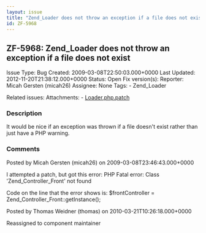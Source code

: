 ```yaml
---
layout: issue
title: "Zend_Loader does not throw an exception if a file does not exist"
id: ZF-5968
---
```


ZF-5968: Zend\_Loader does not throw an exception if a file does not exist
--------------------------------------------------------------------------

 Issue Type: Bug Created: 2009-03-08T22:50:03.000+0000 Last Updated: 2012-11-20T21:38:12.000+0000 Status: Open Fix version(s): 
 Reporter:  Micah Gersten (micah26)  Assignee:  None  Tags: - Zend\_Loader
 
 Related issues: 
 Attachments: - [Loader.php.patch](/issues/secure/attachment/11788/Loader.php.patch)
 
### Description

It would be nice if an exception was thrown if a file doesn't exist rather than just have a PHP warning.

 

 

### Comments

Posted by Micah Gersten (micah26) on 2009-03-08T23:46:43.000+0000

I attempted a patch, but got this error: PHP Fatal error: Class 'Zend\_Controller\_Front' not found

Code on the line that the error shows is: $frontController = Zend\_Controller\_Front::getInstance();

 

 

Posted by Thomas Weidner (thomas) on 2010-03-21T10:26:18.000+0000

Reassigned to component maintainer

 

 